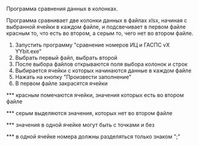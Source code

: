 Программа сравнения данных в колонках.

Программа сравнивает две колонки данных в файлах xlsx, начиная с выбранной ячейки в каждом файле, и подсвечивает в первом файле красным то, что есть во втором, а серым то, чего нет во втором файле.

1) Запустить программу "сравнение номеров ИЦ и ГАСПС vX YYbit.exe"
2) Выбрать первый файл, выбрать второй
3) После выбора файлов открываются поля выбора колонок и строк
4) Выбирается ячейки с которых начинаются данные в каждом файле
5) Нажать на кнопку "Произвести заполнение"
6) В первом файле закрасятся ячейки

*** красным помечаются ячейки, значения которых есть во втором файле

*** серым выделяются значения, которых нет во втором файле

*** значения в одной ячейке могут быть с точками и без

*** в одной ячейке номера должны разделяться только знаком ";"
